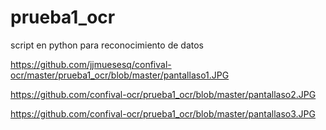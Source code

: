 # prueba1_ocr
script en python para reconocimiento de datos

https://github.com/jjmuesesq/confival-ocr/master/prueba1_ocr/blob/master/pantallaso1.JPG

https://github.com/confival-ocr/prueba1_ocr/blob/master/pantallaso2.JPG

https://github.com/confival-ocr/prueba1_ocr/blob/master/pantallaso3.JPG